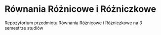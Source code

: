 # Równania Różnicowe i Różniczkowe
Repozytorium przedmiotu Równania Różnicowe i Różniczkowe na 3 semestrze studiów
